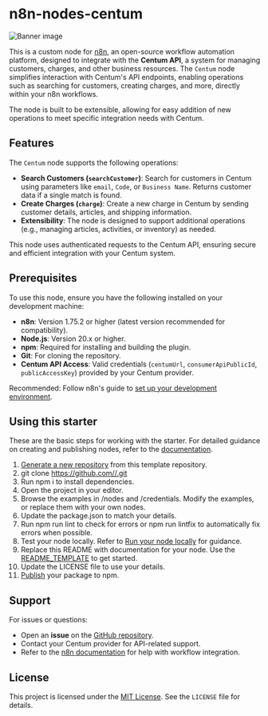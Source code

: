 # n8n-nodes-centum

![Banner image](https://user-images.githubusercontent.com/10284570/173569848-c624317f-42b1-45a6-ab09-f0ea3c247648.png)

This is a custom node for [n8n](https://n8n.io/), an open-source workflow automation platform, designed to integrate with the **Centum API**, a system for managing customers, charges, and other business resources. The `Centum` node simplifies interaction with Centum's API endpoints, enabling operations such as searching for customers, creating charges, and more, directly within your n8n workflows.

The node is built to be extensible, allowing for easy addition of new operations to meet specific integration needs with Centum.

## Features

The `Centum` node supports the following operations:

- **Search Customers (`searchCustomer`)**: Search for customers in Centum using parameters like `email`, `Code`, or `Business Name`. Returns customer data if a single match is found.
- **Create Charges (`charge`)**: Create a new charge in Centum by sending customer details, articles, and shipping information.
- **Extensibility**: The node is designed to support additional operations (e.g., managing articles, activities, or inventory) as needed.

This node uses authenticated requests to the Centum API, ensuring secure and efficient integration with your Centum system.

## Prerequisites

To use this node, ensure you have the following installed on your development machine:

- **n8n**: Version 1.75.2 or higher (latest version recommended for compatibility).
- **Node.js**: Version 20.x or higher.
- **npm**: Required for installing and building the plugin.
- **Git**: For cloning the repository.
- **Centum API Access**: Valid credentials (`centumUrl`, `consumerApiPublicId`, `publicAccessKey`) provided by your Centum provider.

Recommended: Follow n8n's guide to [set up your development environment](https://docs.n8n.io/integrations/creating-nodes/build/node-development-environment/).

## Using this starter

These are the basic steps for working with the starter. For detailed guidance on creating and publishing nodes, refer to the [documentation](https://docs.n8n.io/integrations/creating-nodes/).

1.  [Generate a new repository](https://github.com/n8n-io/n8n-nodes-starter/generate) from this template repository.
2.  git clone https://github.com//.git
3.  Run npm i to install dependencies.
4.  Open the project in your editor.
5.  Browse the examples in /nodes and /credentials. Modify the examples, or replace them with your own nodes.
6.  Update the package.json to match your details.
7.  Run npm run lint to check for errors or npm run lintfix to automatically fix errors when possible.
8.  Test your node locally. Refer to [Run your node locally](https://docs.n8n.io/integrations/creating-nodes/test/run-node-locally/) for guidance.
9.  Replace this README with documentation for your node. Use the [README\_TEMPLATE](/broobe/n8n/n8n-nodes-blocky-nodes/-/blob/main/README_TEMPLATE.md) to get started.
10.  Update the LICENSE file to use your details.
11.  [Publish](https://docs.npmjs.com/packages-and-modules/contributing-packages-to-the-registry) your package to npm.

## Support

For issues or questions:
- Open an **issue** on the [GitHub repository](https://github.com/your-username/n8n-nodes-centum).
- Contact your Centum provider for API-related support.
- Refer to the [n8n documentation](https://docs.n8n.io/) for help with workflow integration.

## License

This project is licensed under the [MIT License](LICENSE). See the `LICENSE` file for details.
